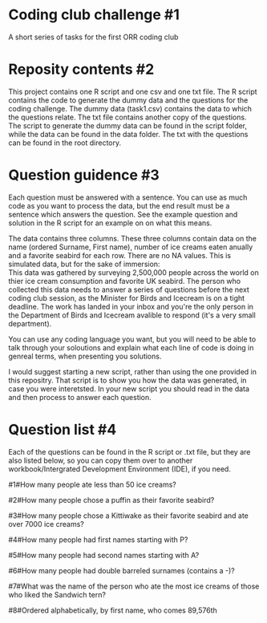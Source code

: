 # Coding club challenge #1
A short series of tasks for the first ORR coding club
 
# Reposity contents #2
This project contains one R script and one csv and one txt file. The R script contains the code to generate the dummy data and the questions for the coding challenge. The dummy data (task1.csv) contains the data to which the questions relate. The txt file  contains another copy of the questions. The script to generate the dummy data can be found in the script folder, while the data can be found in the data folder. The txt with the questions can be found in the root directory.

# Question guidence #3
Each question must be answered with a sentence. You can use as much code as you want to process the data, but the end result must be a sentence which answers the question. See the example question and solution in the R script for an example on on what this means.

The data contains three columns. These three columns contain data on the name (ordered Surname, First name),  number of ice creams eaten anually and a favorite seabird for each row. There are no NA values. This is simulated data, but for the sake of immersion:<br>
This data was gathered by surveying 2,500,000 people across the world on thier ice cream consumption and favorite UK seabird. The person who collected this data needs to answer a series of questions before the next coding club session, as the Minister for Birds and Icecream is on a tight deadline. The work has landed in your inbox and you're the only person in the Department of Birds and Icecream avalible to respond (it's a very small department).

You can use any coding language you want, but you will need to be able to talk through your soloutions and explain what each line of code is doing in genreal terms, when presenting you solutions.

I would suggest starting a new script, rather than using the one provided in this repositry. That script is to show you how the data was generated, in case you were interetsted. In your new script you should read in the data and then process to answer each question.

# Question list #4
Each of the questions can be found in the R script or .txt file, but they are also listed below, so you can copy them over to another workbook/Intergrated Development Environment (IDE), if you need.



#1#How many people ate less than 50 ice creams?



#2#How many people chose a puffin as their favorite seabird?



#3#How many people chose a Kittiwake as their favorite seabird and ate over 7000 ice creams?



#4#How many people had first names starting with P?



#5#How many people had second names starting with A?



#6#How many people had double barreled surnames (contains a -)?



#7#What was the name of the person who ate the most ice creams of those who liked the Sandwich tern?



#8#Ordered alphabetically, by first name, who comes 89,576th


